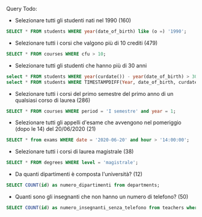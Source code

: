 Query Todo:

- Selezionare tutti gli studenti nati nel 1990 (160)
```sql
SELECT * FROM students WHERE year(date_of_birth) like (o =) '1990';
```
- Selezionare tutti i corsi che valgono più di 10 crediti (479)
```sql
SELECT * FROM courses WHERE cfu > 10;
```
- Selezionare tutti gli studenti che hanno più di 30 anni
```sql
select * FROM students WHERE year(curdate()) - year(date_of_birth) > 30;
select * FROM students WHERE TIMESTAMPDIFF(Year, date_of_birth, curdate()) >30
```
- Selezionare tutti i corsi del primo semestre del primo anno di un qualsiasi corso di laurea (286)
```sql
SELECT * FROM courses WHERE period = 'I semestre' and year = 1;
```
- Selezionare tutti gli appelli d'esame che avvengono nel pomeriggio (dopo le 14) del 20/06/2020 (21)
```sql
SELECT * from exams WHERE date = '2020-06-20' and hour > '14:00:00';
```
- Selezionare tutti i corsi di laurea magistrale (38)
```sql
SELECT * FROM degrees WHERE level = 'magistrale';
```
- Da quanti dipartimenti è composta l'università? (12)
```sql
SELECT COUNT(id) as numero_dipartimenti from departments;
```
- Quanti sono gli insegnanti che non hanno un numero di telefono? (50)
```sql
SELECT COUNT(id) as numero_insegnanti_senza_telefono from teachers where phone is NULL;
```
